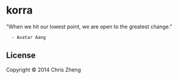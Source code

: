 # korra

"When we hit our lowest point, we are open to the greatest change." 

      - Avatar Aang
 

## License

Copyright © 2014 Chris Zheng
